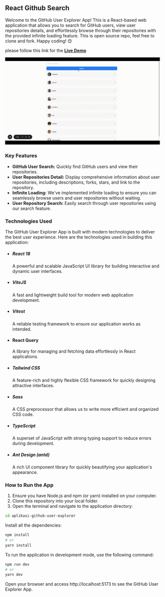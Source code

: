 ## React Github Search

Welcome to the GitHub User Explorer App! This is a React-based web application that allows you to search for GitHub users, view user repositories details, and effortlessly browse through their repositories with the provided infinite loading feature. This is open source repo, feel free to clone and fork. Happy coding! 😊

please follow this link for the [**Live Demo**](https://nukumalik.github.com/react-github-search)

![Alt text](public/demo.gif)

### Key Features

- **GitHub User Search:** Quickly find GitHub users and view their repositories.
- **User Repositories Detail:** Display comprehensive information about user repositories, including descriptions, forks, stars, and link to the repository.
- **Infinite Loading:** We've implemented infinite loading to ensure you can seamlessly browse users and user repositories without waiting.
- **User Repository Search:** Easily search through user repositories using our search feature.

### Technologies Used

The GitHub User Explorer App is built with modern technologies to deliver the best user experience. Here are the technologies used in building this application:

- ##### React 18

  A powerful and scalable JavaScript UI library for building interactive and dynamic user interfaces.

- ##### ViteJS

  A fast and lightweight build tool for modern web application development.

- ##### Vitest

  A reliable testing framework to ensure our application works as intended.

- #### React Query

  A library for managing and fetching data effortlessly in React applications.

- ##### Tailwind CSS

  A feature-rich and highly flexible CSS framework for quickly designing attractive interfaces.

- ##### Sass

  A CSS preprocessor that allows us to write more efficient and organized CSS code.

- ##### TypeScript

  A superset of JavaScript with strong typing support to reduce errors during development.

- ##### Ant Design (antd)

  A rich UI component library for quickly beautifying your application's appearance.

### How to Run the App

1. Ensure you have Node.js and npm (or yarn) installed on your computer.
2. Clone this repository into your local folder.
3. Open the terminal and navigate to the application directory:

```bash
cd aplikasi-github-user-explorer
```

Install all the dependencies:

```bash
npm install
# or
yarn install
```

To run the application in development mode, use the following command:

```bash
npm run dev
# or
yarn dev
```

Open your browser and access http://localhost:5173 to see the GitHub User Explorer App.
